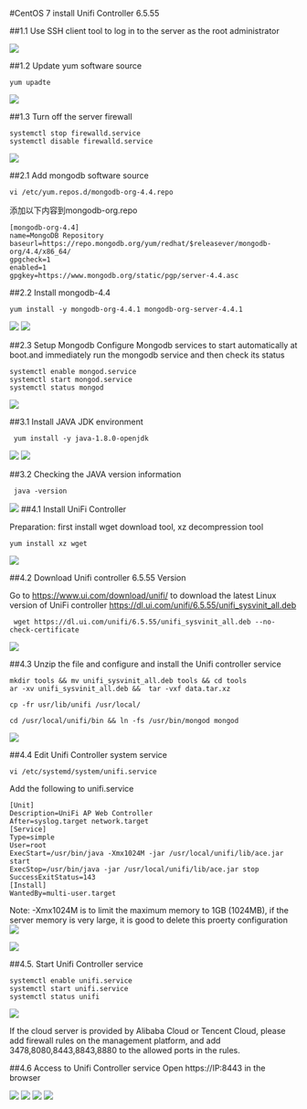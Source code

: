#CentOS 7 install Unifi Controller 6.5.55 
 

##1.1 Use SSH client tool to log in to the server as the root administrator


![](../../image/ssh-tool.png)

##1.2 Update yum software source

```shell
yum upadte
```
![](../../image/centos-7-yum-update.png)

##1.3 Turn off the server firewall
```shell
systemctl stop firewalld.service 
systemctl disable firewalld.service

```
![](../../image/centos-7-firewall-disable.png)


##2.1 Add mongodb software source

 ```shell
vi /etc/yum.repos.d/mongodb-org-4.4.repo
```
添加以下内容到mongodb-org.repo

 ```shell
[mongodb-org-4.4]
name=MongoDB Repository
baseurl=https://repo.mongodb.org/yum/redhat/$releasever/mongodb-org/4.4/x86_64/
gpgcheck=1
enabled=1
gpgkey=https://www.mongodb.org/static/pgp/server-4.4.asc

```
 
##2.2 Install mongodb-4.4
```shell
yum install -y mongodb-org-4.4.1 mongodb-org-server-4.4.1

```
![](../../image/centos-7-install-mongodb-4.4.png)
![](../../image/centos-7-install-mongodb-4.4.1.png)

##2.3 Setup Mongodb 
Configure Mongodb services to start automatically at boot.and immediately run the mongodb service and then check its status

```shell
systemctl enable mongod.service  
systemctl start mongod.service  
systemctl status mongod  

```
![](../../image/centos-7-start-mongodb-4.4.1.png)

##3.1 Install JAVA JDK environment
```shell 
 yum install -y java-1.8.0-openjdk

```
![](../../image/centos-7-install-Java-1.8.0-openjdk-1.png)
![](../../image/centos-7-install-Java-1.8.0-openjdk-2.png)

##3.2 Checking the JAVA version information
```shell 
 java -version

```

![](../../image/centos7-java-version.png)
##4.1 Install UniFi Controller


Preparation: first install wget download tool, xz decompression tool
```shell 
yum install xz wget

```
![](../../image/Centos-7-install-wget.png)
 


##4.2 Download Unifi controller 6.5.55 Version

Go to https://www.ui.com/download/unifi/ to download the latest Linux version of UniFi controller
https://dl.ui.com/unifi/6.5.55/unifi_sysvinit_all.deb
 
```shell 
 wget https://dl.ui.com/unifi/6.5.55/unifi_sysvinit_all.deb --no-check-certificate

```
![](../../image/CentOS7-download-unifi-controller.png)

##4.3 Unzip the file and configure and install the Unifi controller service

```shell 
mkdir tools && mv unifi_sysvinit_all.deb tools && cd tools
ar -xv unifi_sysvinit_all.deb &&  tar -vxf data.tar.xz

cp -fr usr/lib/unifi /usr/local/

cd /usr/local/unifi/bin && ln -fs /usr/bin/mongod mongod  
```

![](../../image/CentOS7-extract-unifi-controller.png)



##4.4 Edit Unifi Controller system service
```shell 
vi /etc/systemd/system/unifi.service 
```
Add the following to unifi.service

```shell 
[Unit]
Description=UniFi AP Web Controller
After=syslog.target network.target
[Service]
Type=simple
User=root
ExecStart=/usr/bin/java -Xmx1024M -jar /usr/local/unifi/lib/ace.jar start
ExecStop=/usr/bin/java -jar /usr/local/unifi/lib/ace.jar stop
SuccessExitStatus=143
[Install]
WantedBy=multi-user.target
```
Note: -Xmx1024M is to limit the maximum memory to 1GB (1024MB), if the server memory is very large, it is good to delete this proerty configuration
![](../../image/centos-7-setup-unifi-controller.png)

![](../../image/CentOS7-unifi-service.png)

##4.5. Start Unifi Controller service
 ```shell 
systemctl enable unifi.service  
systemctl start unifi.service 
systemctl status unifi 
```
![](../../image/Centos-7-install-configure-unifi-controller.png)


 
If the cloud server is provided by Alibaba Cloud or Tencent Cloud, please add firewall rules on the management platform, and add 3478,8080,8443,8843,8880 to the allowed ports in the rules.


##4.6  Access to Unifi Controller service
Open https://IP:8443 in the browser
 

![](../../image/access-unifi-controller-on-centos-1.png)
![](../../image/access-unifi-controller-on-centos-2.png)
![](../../image/access-unifi-controller-on-centos-3.png)
![](../../image/access-unifi-controller-on-centos-4.png)